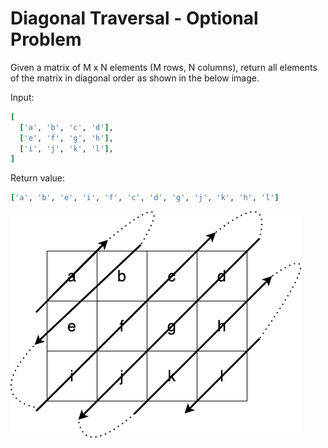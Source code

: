 # Diagonal Traversal - Optional Problem

Given a matrix of M x N elements (M rows, N columns), return all elements of the matrix in diagonal order as shown in the below image.

Input:

```ruby
[
  ['a', 'b', 'c', 'd'],
  ['e', 'f', 'g', 'h'],
  ['i', 'j', 'k', 'l'],
]
```

Return value:

```ruby
['a', 'b', 'e', 'i', 'f', 'c', 'd', 'g', 'j', 'k', 'h', 'l']
```

<!-- Image source 
https://drive.google.com/file/d/11SbGbOfT0m7d2Fmhs5xMYl61M9rIiVbA/view?usp=sharing
-->

![Diagonal Traversal example](images/matrix.png)


